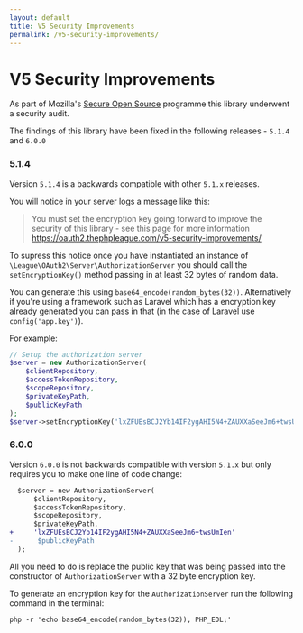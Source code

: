```yaml
---
layout: default
title: V5 Security Improvements
permalink: /v5-security-improvements/
---
```


# V5 Security Improvements

As part of Mozilla's [Secure Open Source](https://wiki.mozilla.org/MOSS/Secure_Open_Source) programme this library underwent a security audit.

The findings of this library have been fixed in the following releases - `5.1.4` and `6.0.0`

### 5.1.4

Version `5.1.4` is a backwards compatible with other `5.1.x` releases.

You will notice in your server logs a message like this:

> You must set the encryption key going forward to improve the security of this library - see this page for more information https://oauth2.thephpleague.com/v5-security-improvements/

To supress this notice once you have instantiated an instance of `\League\OAuth2\Server\AuthorizationServer` you should call the `setEncryptionKey()` method passing in at least 32 bytes of random data.

You can generate this using `base64_encode(random_bytes(32))`. Alternatively if you're using a framework such as Laravel which has a encryption key already generated you can pass in that (in the case of Laravel use `config('app.key')`).

For example:

```php
// Setup the authorization server
$server = new AuthorizationServer(
    $clientRepository,
    $accessTokenRepository,
    $scopeRepository,
    $privateKeyPath,
    $publicKeyPath
);
$server->setEncryptionKey('lxZFUEsBCJ2Yb14IF2ygAHI5N4+ZAUXXaSeeJm6+twsUmIen');
```

### 6.0.0

Version `6.0.0` is not backwards compatible with version `5.1.x` but only requires you to make one line of code change:

```patch
  $server = new AuthorizationServer(
      $clientRepository,
      $accessTokenRepository,
      $scopeRepository,
      $privateKeyPath,
+     'lxZFUEsBCJ2Yb14IF2ygAHI5N4+ZAUXXaSeeJm6+twsUmIen'
-      $publicKeyPath
  );
```

All you need to do is replace the public key that was being passed into the constructor of `AuthorizationServer` with a 32 byte encryption key.

To generate an encryption key for the `AuthorizationServer` run the following command in the terminal:

~~~ shell
php -r 'echo base64_encode(random_bytes(32)), PHP_EOL;'
~~~
